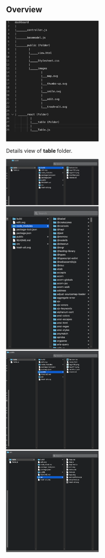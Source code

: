 <h2> Overview </h2>
<img src="images/Directory.png" width="50%" height="50%"> <br/>

Details view of <b> table </b> folder. <br/>

<img src="images/Build.png" width="50%" height="50%"> <br/>
<img src="images/Node_modules.png" width="50%" height="50%"> <br/>
<img src="images/Public.png" width="50%" height="50%"> <br/>
<img src="images/Src.png" width="50%" height="50%"> <br/>

